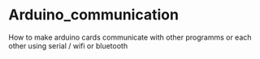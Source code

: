 # Arduino_communication
How to make arduino cards communicate with other programms or each other using serial / wifi or bluetooth

